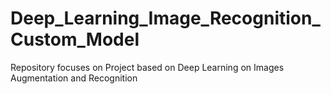 # Deep_Learning_Image_Recognition_Custom_Model
Repository focuses on Project based on Deep Learning on Images Augmentation and Recognition 
